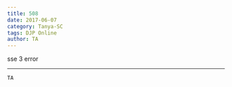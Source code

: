 ```yaml
---
title: 508
date: 2017-06-07
category: Tanya-SC
tags: DJP Online
author: TA
---
```


sse 3 error

---



`TA`
